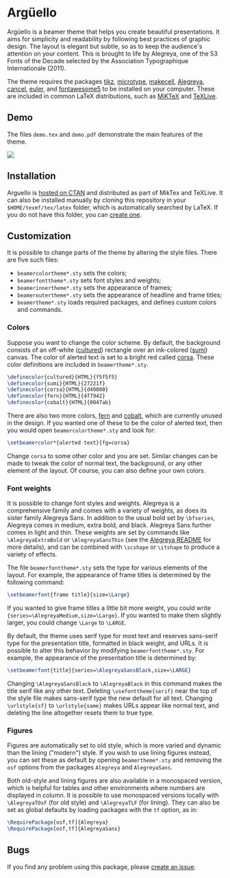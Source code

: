 <!--
- Arguello v1.2.1
- Copyright (c) 2020 Michele Piazzai. Contact: michele.piazzai@uc3m.es
- This work is released under the MIT License and is free to use, copy, modify,
- merge, publish, distribute, sublicense, and/or sell. See LICENSE for details.
-->

# Argüello

Argüello is a beamer theme that helps you create beautiful presentations. It aims for simplicity and readability by following best practices of graphic design. The layout is elegant but subtle, so as to keep the audience's attention on your content. This is brought to life by Alegreya, one of the 53 Fonts of the Decade selected by the Association Typographique Internationale (2011).

The theme requires the packages [tikz](https://ctan.org/pkg/pgf), [microtype](https://ctan.org/pkg/microtype), [makecell](https://ctan.org/pkg/makecell), [Alegreya](https://ctan.org/pkg/alegreya), [cancel](https://ctan.org/pkg/cancel), [euler](https://ctan.org/pkg/euler), and [fontawesome5](https://ctan.org/pkg/fontawesome5) to be installed on your computer. These are included in common LaTeX distributions, such as [MiKTeX](https://ctan.org/pkg/miktex) and [TeXLive](https://ctan.org/pkg/texlive).

## Demo

The files `demo.tex` and `demo.pdf` demonstrate the main features of the theme.

![](https://github.com/piazzai/Arguello/blob/master/demo/demo-Arguello.gif)

## Installation

Arguello is [hosted on CTAN](https://ctan.org/pkg/beamertheme-Arguello) and distributed as part of MikTex and TeXLive. It can also be installed manually by cloning this repository in your `$HOME/texmf/tex/latex` folder, which is automatically searched by LaTeX. If you do not have this folder, you can [create one](https://www.ias.edu/math/computing/faq/local-latex-style-files).

## Customization

It is possible to change parts of the theme by altering the style files. There are five such files:

-   `beamercolortheme*.sty` sets the colors;
-   `beamerfonttheme*.sty` sets font styles and weights;
-   `beamerinnertheme*.sty` sets the appearance of frames;
-   `beameroutertheme*.sty` sets the appearance of headline and frame titles;
-   `beamertheme*.sty` loads required packages, and defines custom colors and commands.

### Colors

Suppose you want to change the color scheme. By default, the background consists of an off-white ([cultured](https://encycolorpedia.com/f5f5f5)) rectangle over an ink-colored ([sumi](https://encycolorpedia.com/27221f)) canvas. The color of alerted text is set to a bright red called [corsa](https://encycolorpedia.com/d40000). These color definitions are included in `beamertheme*.sty`.

```tex
\definecolor{cultured}{HTML}{f5f5f5}
\definecolor{sumi}{HTML}{27221f}
\definecolor{corsa}{HTML}{d40000}
\definecolor{fern}{HTML}{4f7942}
\definecolor{cobalt}{HTML}{0047ab}
```

There are also two more colors, [fern](https://encycolorpedia.com/4f7942) and [cobalt](https://encycolorpedia.com/0047ab), which are currently unused in the design. If you wanted one of these to be the color of alerted text, then you would open `beamercolortheme*.sty` and look for:

```tex
\setbeamercolor*{alerted text}{fg=corsa}
```

Change `corsa` to some other color and you are set. Similar changes can be made to tweak the color of normal text, the background, or any other element of the layout. Of course, you can also define your own colors.

### Font weights

It is possible to change font styles and weights. Alegreya is a comprehensive family and comes with a variety of weights, as does its sister family Alegreya Sans. In addition to the usual bold set by `\bfseries`, Alegreya comes in medium, extra bold, and black. Alegreya Sans further comes in light and thin. These weights are set by commands like `\AlegreyaExtraBold` or `\AlegreyaSansThin` (see the [Alegreya README](https://mirrors.dotsrc.org/ctan/fonts/alegreya/README) for more details), and can be combined with `\scshape` or `\itshape` to produce a variety of effects.

The file `beamerfonttheme*.sty` sets the type for various elements of the layout. For example, the appearance of frame titles is determined by the following command:

```tex
\setbeamerfont{frame title}{size=\Large}
```

If you wanted to give frame titles a little bit more weight, you could write `{series=\AlegreyaMedium,size=\Large}`. If you wanted to make them slightly larger, you could change `\Large` to `\LARGE`.

By default, the theme uses serif type for most text and reserves sans-serif type for the presentation title, formatted in black weight, and URLs. It is possible to alter this behavior by modifying `beamerfonttheme*.sty`. For example, the appearance of the presentation title is determined by:

```tex
\setbeamerfont{title}{series=\AlegreyaSansBlack,size=\LARGE}
```

Changing `\AlegreyaSansBlack` to `\AlegreyaBlack` in this command makes the title serif like any other text. Deleting `\usefonttheme{serif}` near the top of the style file makes sans-serif type the new default for all text. Changing `\urlstyle{sf}` to `\urlstyle{same}` makes URLs appear like normal text, and deleting the line altogether resets them to true type.

### Figures

Figures are automatically set to old style, which is more varied and dynamic than the lining ("modern") style. If you wish to use lining figures instead, you can set these as default by opening `beamertheme*.sty` and removing the `osf` options from the packages `Alegreya` and `AlegreyaSans`.

Both old-style and lining figures are also available in a monospaced version, which is helpful for tables and other environments where numbers are displayed in column. It is possible to use monospaced versions locally with `\AlegreyaTOsF` (for old style) and `\AlegreyaTLF` (for lining). They can also be set as global defaults by loading packages with the `tf` option, as in:

```tex
\RequirePackage[osf,tf]{Alegreya}
\RequirePackage[osf,tf]{AlegreyaSans}
```

## Bugs

If you find any problem using this package, please [create an issue](https://github.com/piazzai/Arguello/issues).
